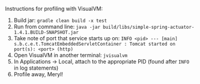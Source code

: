 Instructions for profiling with VisualVM:

1. Build jar: `gradle clean build -x test`
2. Run from command line: `java -jar build/libs/simple-spring-actuator-1.4.1.BUILD-SNAPSHOT.jar`
3. Take note of port that service starts up on: `INFO <pid> --- [main] s.b.c.e.t.TomcatEmbeddedServletContainer : Tomcat started on port(s): <port> (http)`
4. Open VisualVM in another terminal: `jvisualvm`
5. In Applications -> Local, attach to the appropriate PID (found after `INFO` in log statements)
6. Profile away, Meryl!
